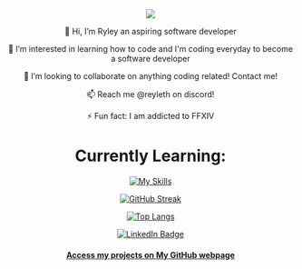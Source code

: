 <div align="center">
<div id="header" align="center">
<img src="https://media.giphy.com/media/v1.Y2lkPTc5MGI3NjExZmhoNGN3bHIzbjFuOGg3anE0MG10cnNoeGxjeHNrY3FicGdnMGI2ZyZlcD12MV9pbnRlcm5hbF9naWZfYnlfaWQmY3Q9dHM/qEqiI3Oq7vBkoE236M/giphy.gif">
</div>


 👋 Hi, I’m Ryley an aspiring software developer

 👀 I’m interested in learning how to code and I'm coding everyday to become a software developer

 💞️ I’m looking to collaborate on anything coding related! Contact me!

 📫 Reach me @reyleth on discord!

 ⚡ Fun fact: I am addicted to FFXIV

# Currently Learning:
[![My Skills](https://skillicons.dev/icons?i=html,css,js,py,cs)](https://skillicons.dev)

[![GitHub Streak](https://streak-stats.demolab.com?user=Reyleth&theme=darcula&hide_border=true&date_format=j%20M%5B%20Y%5D)](https://git.io/streak-stats)

[![Top Langs](https://github-readme-stats.vercel.app/api/top-langs/?username=reyleth&theme=dark)](https://github.com/anuraghazra/github-readme-stats)


<div id="badges">
  <a href="https://www.linkedin.com/in/ryley-croucher-956b512b7/">
    <img src="https://img.shields.io/badge/LinkedIn-blue?style=for-the-badge&logo=linkedin&logoColor=white" alt="LinkedIn Badge"/>
</div>



#### Access my projects on <a href="https://reyleth.github.io/" target="_blank">My GitHub webpage</a>
</div>
<!---
Reyleth/Reyleth is a ✨ special ✨ repository because its `README.md` (this file) appears on your GitHub profile.
You can click the Preview link to take a look at your changes.
--->
